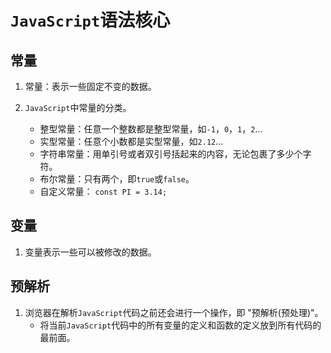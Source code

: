 # `JavaScript`语法核心

## 常量

1. 常量：表示一些固定不变的数据。

2. `JavaScript`中常量的分类。
    - 整型常量：任意一个整数都是整型常量，如`-1`，`0`，`1`，`2`...
    - 实型常量：任意个小数都是实型常量，如`2.12`...
    - 字符串常量：用单引号或者双引号括起来的内容，无论包裹了多少个字符。
    - 布尔常量：只有两个，即`true`或`false`。
    - 自定义常量： `const PI = 3.14;`
    
## 变量

1. 变量表示一些可以被修改的数据。

## 预解析

1. 浏览器在解析`JavaScript`代码之前还会进行一个操作，即 "预解析(预处理)"。
    - 将当前`JavaScript`代码中的所有变量的定义和函数的定义放到所有代码的最前面。

